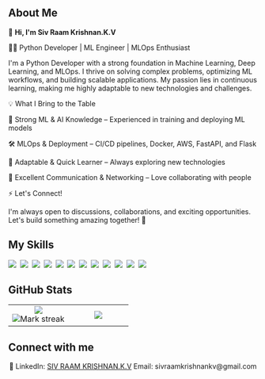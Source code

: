 ## About Me

🚀 **Hi, I'm Siv Raam Krishnan.K.V**

👨‍💻 Python Developer | ML Engineer | MLOps Enthusiast 

I'm a Python Developer with a strong foundation in Machine Learning, Deep Learning, and MLOps. I thrive on solving complex problems, optimizing ML workflows, and building scalable applications. My passion lies in continuous learning, making me highly adaptable to new technologies and challenges.

💡 What I Bring to the Table

🧠 Strong ML & AI Knowledge – Experienced in training and deploying ML models

🛠 MLOps & Deployment – CI/CD pipelines, Docker, AWS, FastAPI, and Flask

🔗 Adaptable & Quick Learner – Always exploring new technologies

🤝 Excellent Communication & Networking – Love collaborating with people

⚡ Let's Connect!

I'm always open to discussions, collaborations, and exciting opportunities. Let's build something amazing together! 🚀

## My Skills

<img src="https://img.shields.io/badge/Python-3776AB?logo=python&logoColor=fff"> 
<img src="https://img.shields.io/badge/HTML-%23E34F26.svg?logo=html5&logoColor=white"> 
<img src="https://img.shields.io/badge/CSS-1572B6?logo=css3&logoColor=fff"> 
<img src="https://img.shields.io/badge/Flask-000?logo=flask&logoColor=fff"> 
<img src="https://img.shields.io/badge/Docker-2496ED?logo=docker&logoColor=fff"> 
<img src="https://img.shields.io/badge/AWS-%23FF9900.svg?logo=amazon-web-services&logoColor=white"> 
<img src="https://img.shields.io/badge/MySQL-4479A1?logo=mysql&logoColor=fff"> 
<img src="https://img.shields.io/badge/Hugging%20Face-FFD21E?logo=huggingface&logoColor=000"> 
<img src="https://img.shields.io/badge/ChatGPT-74aa9c?logo=openai&logoColor=white"> 
<img src="https://img.shields.io/badge/GitHub%20Copilot-000?logo=githubcopilot&logoColor=fff"> 
<img src="https://img.shields.io/badge/Google%20Gemini-886FBF?logo=googlegemini&logoColor=fff"> 
<img src="https://img.shields.io/badge/Google%20Assistant-4285F4?logo=googleassistant&logoColor=fff"> 

## GitHub Stats

<table><tbody><tr border="none"><td width="50%" align="center">
<img align="center" src="https://readme-stats-fork-mauve.vercel.app/api/?username=sivraamkrishnankv&theme=dark&show_icons=true&count_private=true"><br>
<img alt="Mark streak" src="https://github-readme-streak-stats-five-roan.vercel.app?user=sivraamkrishnankv&theme=dark"></td><td width="50%" align="center">
<img align="center" src="https://readme-stats-fork-mauve.vercel.app/api/top-langs/?username=sivraamkrishnankv&theme=dark&hide_border=false&no-bg=true&no-frame=true&langs_count=6"></td></tr></tbody></table>

## Connect with me

<p align="center">🔗 LinkedIn: <a href="https://www.linkedin.com/in/sivraamkrishnankv/" target="_blank">SIV RAAM KRISHNAN.K.V</a> Email: sivraamkrishnankv@gmail.com</p>
